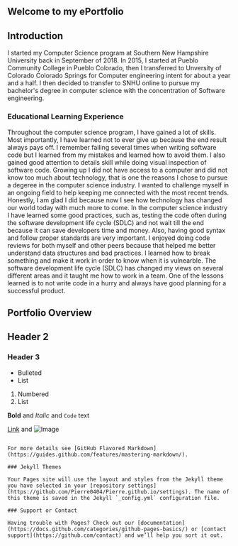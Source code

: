 ## Welcome to my ePortfolio

## Introduction
I started my Computer Science program at Southern New Hampshire University back in September of 2018. In 2015, I started at Pueblo Community College in Pueblo Colorado, then I transferred to Unversity of Colorado Colorado Springs for Computer engineering intent for about a year and a half. I then decided to transfer to SNHU online to pursue my bachelor's degree in computer science with the concentration of Software engineering.

### Educational Learning Experience

Throughout the computer science program, I have gained a lot of skills. Most importantly, I have learned not to ever give up because the end result always pays off. I remember failing several times when writing software code but I learned from my mistakes and learned how to avoid them. I also gained good attention to details skill while doing visual inspection of software code. Growing up I did not have access to a computer and did not know too much about technology, that is one the reasons I chose to pursue a degeree in the computer science industry. I wanted to challenge myself in an ongoing field to help keeping me connected with the most recent trends. Honestly, I am glad I did because now I see how technology has changed our world today with much more to come. In the computer science industry I have learned some good practices, such as, testing the code often during the software development life cycle (SDLC) and not wait till the end because it can save developers time and money. Also, having good syntax and follow proper standards are very important. I enjoyed doing code reviews for both myself and other peers because that helped me better understand data structures and bad practices. I learned how to break something and make it work in order to know when it is vulnearble. The software development life cycle (SDLC) has changed my views on several different areas and it taught me how to work in a team. One of the lessons learned is to not write code in a hurry and always have good planning for a successful product.

## Portfolio Overview

## Header 2
### Header 3

- Bulleted
- List

1. Numbered
2. List

**Bold** and _Italic_ and `Code` text

[Link](url) and ![Image](src)
```

For more details see [GitHub Flavored Markdown](https://guides.github.com/features/mastering-markdown/).

### Jekyll Themes

Your Pages site will use the layout and styles from the Jekyll theme you have selected in your [repository settings](https://github.com/Pierre0404/Pierre.github.io/settings). The name of this theme is saved in the Jekyll `_config.yml` configuration file.

### Support or Contact

Having trouble with Pages? Check out our [documentation](https://docs.github.com/categories/github-pages-basics/) or [contact support](https://github.com/contact) and we’ll help you sort it out.
